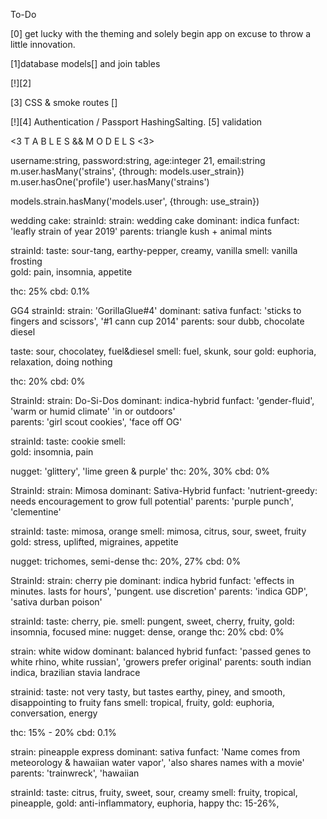 To-Do
<!-- global dependencies basic app bootstrapping -->
[0] get lucky with the theming and solely begin app on excuse to throw a little innovation.

[1]database models[] and join tables

[!][2]  <!-- ? routes [] req.flash[] res.locals.user []-->

[3]  CSS & smoke routes []

[!][4]  Authentication / Passport HashingSalting.
[5] validation



<3 T A B L E S      &&          M O D E L S  <3>
<!-- ? [1] user: -->
username:string, password:string, age:integer 21, email:string
m.user.hasMany('strains', {through: models.user_strain})
m.user.hasOne('profile')
user.hasMany('strains')

<!-- ? [2] strain -->
models.strain.hasMany('models.user', {through: use_strain})



<!--  -->
<!-- ? db.strain wed cake-->
wedding cake: 
strainId:
strain: wedding cake
dominant: indica
funfact: 'leafly strain of year 2019'
parents: triangle kush + animal mints
<!-- ? db.senses wed cake [STRAINID]: .belongTo(models.strain)-->
<!-- wedding cake -->
strainId:
taste: sour-tang, earthy-pepper, creamy, vanilla
smell: vanilla frosting    
gold: pain, insomnia, appetite
<!-- mine: form data that updates the table.  -->
thc: 25%
cbd: 0.1%
<!-- ************************************ -->


<!-- ? db.strain -->
GG4
strainId:
strain: 'GorillaGlue#4'
dominant: sativa
funfact: 'sticks to fingers and scissors', '#1 cann cup 2014'
parents: sour dubb, chocolate diesel
<!-- ? db.senses [STRAINID]:-->
<!-- GG4 -->
taste: sour, chocolatey, fuel&diesel
smell:  fuel, skunk, sour
gold: euphoria, relaxation, doing nothing
<!-- mine: ... -->
thc: 20%
cbd: 0%
<!-- ************************************ -->

<!-- ? db.strain -->   
<!-- Do-si-dos -->
StrainId: 
strain:   Do-Si-Dos
dominant:   indica-hybrid
funfact:  'gender-fluid', 'warm or humid climate' 'in or outdoors'  
parents: 'girl scout cookies', 'face off OG' 
<!-- sorry about these strains totally digging the mine-theme when i thought of it.  -->
<!-- ? db.senses [STRAINID]:-->
<!-- Do-si-Dos -->
strainId:
taste: cookie
smell:  
gold: insomnia, pain
<!-- mine: userform data -->
nugget: 'glittery', 'lime green & purple'
thc: 20%, 30%
cbd: 0%
<!-- ************************************ -->

<!-- ? db.strain -->   
<!-- Mimosa -->
StrainId:
strain: Mimosa
dominant: Sativa-Hybrid
funfact: 'nutrient-greedy: needs encouragement to grow full potential'
parents: 'purple punch', 'clementine'
<!-- ? db.senses [STRAINID]:-->
<!-- mimosa -->
strainId:
taste:  mimosa, orange
smell:  mimosa, citrus, sour, sweet, fruity
gold: stress, uplifted, migraines, appetite
<!-- mine: userform data -->
nugget: trichomes, semi-dense
thc: 20%, 27%
cbd: 0%
<!-- ************************************ -->

<!-- ? db.strain -->   
<!-- cherry pie -->
StrainId:
strain: cherry pie
dominant:   indica hybrid
funfact: 'effects in minutes. lasts for hours', 'pungent. use discretion'
parents: 'indica GDP', 'sativa durban poison'
<!-- ? db.senses [STRAINID]:-->
strainId:
taste: cherry, pie.
smell: pungent, sweet, cherry, fruity, 
gold: insomnia, focused
mine: 
nugget: dense, orange
thc: 20%
cbd: 0%
<!-- ************************************ -->

<!--? db.strain -->
<!-- white widow -->
strain: white widow
dominant: balanced hybrid
funfact: 'passed genes to white rhino, white russian', 'growers prefer original'
parents: south indian indica, brazilian stavia landrace
<!--? db.senses -->
<!-- white widow -->
strainid:
taste: not very tasty, but tastes earthy, piney, and smooth, disappointing to fruity fans
smell: tropical, fruity, 
gold: euphoria, conversation, energy    
<!-- mine: my effects -->
thc: 15% - 20%
cbd: 0.1%
 <!--? db.strain  -->
 <!-- pineapple express-->
 strain: pineapple express
 dominant: sativa
 funfact: 'Name comes from meteorology & hawaiian water vapor', 'also shares names with a movie'
 parents: 'trainwreck', 'hawaiian

 <!--? db.senses -->
 strainId:
 taste: citrus, fruity, sweet, sour, creamy
 smell: fruity, tropical, pineapple, 
 gold: anti-inflammatory, euphoria, happy
 thc: 15-26%,

